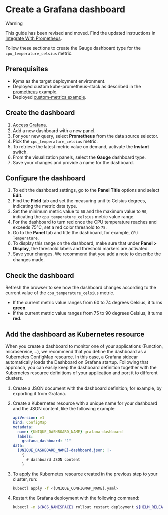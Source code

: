 # Create a Grafana dashboard

> [!WARNING]
> This guide has been revised and moved. Find the updated instructions in [Integrate With Prometheus](https://kyma-project.io/#/telemetry-manager/user/integration/prometheus/README).

Follow these sections to create the Gauge dashboard type for the `cpu_temperature_celsius` metric.

## Prerequisites

* Kyma as the target deployment environment.
* Deployed custom kube-prometheus-stack as described in the [prometheus](../) example.
* Deployed [custom-metrics example](../monitoring-custom-metrics).

## Create the dashboard

1. [Access Grafana](../README.md#verify-the-installation).
2. Add a new dashboard with a new panel.
3. For your new query, select **Prometheus** from the data source selector.
4. Pick the `cpu_temperature_celsius` metric.
5. To retrieve the latest metric value on demand, activate the **Instant** switch.
6. From the visualization panels, select the **Gauge** dashboard type.
7. Save your changes and provide a name for the dashboard.

## Configure the dashboard

1. To edit the dashboard settings, go to the **Panel Title** options and select **Edit**.
2. Find the **Field** tab and set the measuring unit to Celsius degrees, indicating the metric data type.
3. Set the minimum metric value to `60` and the maximum value to `90`, indicating the `cpu_temperature_celsius` metric value range.
4. For the dashboard to turn red once the CPU temperature reaches and exceeds 75°C, set a red color threshold to `75`.
5. Go to the **Panel** tab and title the dashboard, for example, `CPU Temperature`.
6. To display this range on the dashboard, make sure that under **Panel > Display**, the threshold labels and threshold markers are activated.
7. Save your changes. We recommend that you add a note to describe the changes made.

## Check the dashboard

Refresh the browser to see how the dashboard changes according to the current value of the `cpu_temperature_celsius` metric.

- If the current metric value ranges from 60 to 74 degrees Celsius, it turns **green**.
- If the current metric value ranges from 75 to 90 degrees Celsius, it turns **red**.

## Add the dashboard as Kubernetes resource

When you create a dashboard to monitor one of your applications (Function, microservice,...), we recommend that you define the dashboard as a Kubernetes ConfigMap resource. In this case, a Grafana sidecar automatically loads the Dashboard on Grafana startup. Following that approach, you can easily keep the dashboard definition together with the Kubernetes resource definitions of your application and port it to different clusters.

1. Create a JSON document with the dashboard definition; for example, by exporting it from Grafana.
2. Create a Kubernetes resource with a unique name for your dashboard and the JSON content, like the following example:

   ```yaml
   apiVersion: v1
   kind: ConfigMap
   metadata:
     name: {UNIQUE_DASHBOARD_NAME}-grafana-dashboard
     labels:
       grafana_dashboard: "1"
   data:
     {UNIQUE_DASHBOARD_NAME}-dashboard.json: |-
       {
         # dashboard JSON content
       }
   ```

3. To apply the Kubernetes resource created in the previous step to your cluster, run:

   ```bash
   kubectl apply -f <{UNIQUE_CONFIGMAP_NAME}.yaml>
   ```

4. Restart the Grafana deployment with the following command:

   ```bash
   kubectl -n ${K8S_NAMESPACE} rollout restart deployment ${HELM_RELEASE}-grafana
   ```
